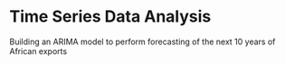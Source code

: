 # Time Series Data Analysis
Building an ARIMA model to perform forecasting of the next 10 years of African exports
